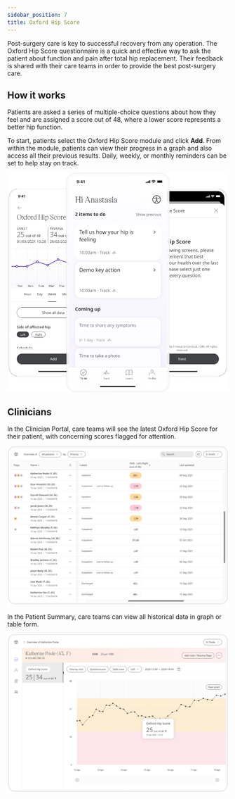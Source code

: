 ```yaml
---
sidebar_position: 7
title: Oxford Hip Score
---
```


Post-surgery care is key to successful recovery from any operation. The Oxford Hip Score questionnaire is a quick and effective way to ask the patient about function and pain after total hip replacement. Their feedback is shared with their care teams in order to provide the best post-surgery care. 

## How it works

Patients are asked a series of multiple-choice questions about how they feel and are assigned a score out of 48, where a lower score represents a better hip function.

To start, patients select the Oxford Hip Score module and click **Add**. From within the module, patients can view their progress in a graph and also access all their previous results. Daily, weekly, or monthly reminders can be set to help stay on track.

![Oxford Hip Score in the Huma App](./assets/oxford-hip-score.png)

## Clinicians

In the Clinician Portal, care teams will see the latest Oxford Hip Score for their patient, with concerning scores flagged for attention. 

![Oxford Hip Score in the Clinician Portal](./assets/cp-patient-list-oxford-hip-score.png)

In the Patient Summary, care teams can view all historical data in graph or table form.

![Oxford Hip Score in the Clinician Portal](./assets/cp-module-details-oxford-hip-score.png)
